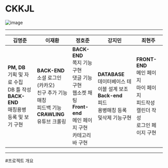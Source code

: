 # CKKJL
![image](https://github.com/2023-SMHRD-IS-BigData2/CKKJL/assets/128181071/6350aac5-55ee-4b1b-89ab-5b9ccc640c1b)
<hr/>


|김명준|이재환|정호준|강지민|최현주|
|------|---|---|---|---|
|**PM, DB** <br/>기획 및 자료 수집<br/>DB 틀 작성<br/>**BACK-END**<br/>매칭용병 등록 및 보기 구현|**BACK-END**<br/>소셜 로그인 (카카오)<br/>친구 추가 기능<br/>매칭<br/>피드백 기능<br/>**CRAWLING**<br/>유튜브 크롤링|**BACK-END**<br/>쪽지 기능 구현<br/>댓글 기능 구현<br/>웹소켓 채팅<br/>**Front-end**<br/>메인 페이지 구현<br/>카테고리바 구현<br/>|**DATABASE** <br/>데이터베이스 테이블 설계 보조<br/>**Back-end**<br/>피드<br/>용병매칭 등록 및삭제 기능구현|**FRONT-END**<br/>메인 페이지<br/>마이 페이지<br/>피드작성<br/>캘린더 작성 <br/>로그인 페이지 구현|
<hr/>
#프로젝트 개요

